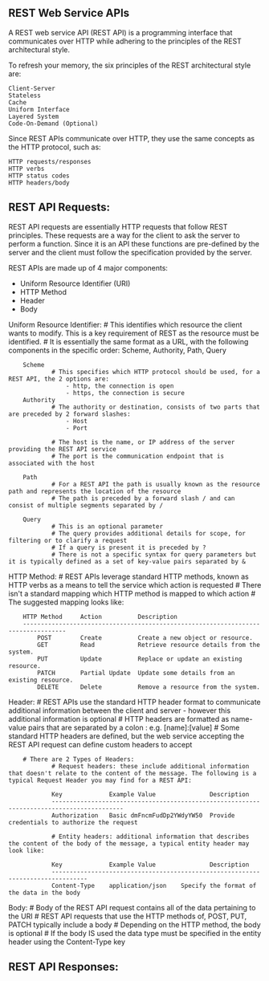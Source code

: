REST Web Service APIs
---------------------

A REST web service API (REST API) is a programming interface that communicates over HTTP while adhering to the principles of the REST architectural style.

To refresh your memory, the six principles of the REST architectural style are:

    Client-Server
    Stateless
    Cache
    Uniform Interface
    Layered System
    Code-On-Demand (Optional)

Since REST APIs communicate over HTTP, they use the same concepts as the HTTP protocol, such as:

    HTTP requests/responses
    HTTP verbs
    HTTP status codes
    HTTP headers/body

REST API Requests:
------------------
REST API requests are essentially HTTP requests that follow REST principles. These requests are a way for the client to ask the server to perform a function.
Since it is an API these functions are pre-defined by the server and the client must follow the specification provided by the server.

REST APIs are made up of 4 major components:
- Uniform Resource Identifier (URI)
- HTTP Method
- Header
- Body

Uniform Resource Identifier:
        # This identifies which resource the client wants to modify. This is a key requirement of REST as the resource must be identified.
        # It is essentially the same format as a URL, with the following components in the specific order: Scheme, Authority, Path, Query

        Scheme
                # This specifies which HTTP protocol should be used, for a REST API, the 2 options are:
                    - http, the connection is open
                    - https, the connection is secure
        Authority
                # The authority or destination, consists of two parts that are preceded by 2 forward slashes:
                    - Host
                    - Port

                # The host is the name, or IP address of the server providing the REST API service
                # The port is the communication endpoint that is associated with the host

        Path
                # For a REST API the path is usually known as the resource path and represents the location of the resource
                # The path is preceded by a forward slash / and can consist of multiple segments separated by /
        
        Query
                # This is an optional parameter
                # The query provides additional details for scope, for filtering or to clarify a request
                # If a query is present it is preceded by ?
                # There is not a specific syntax for query parameters but it is typically defined as a set of key-value pairs separated by &

HTTP Method:
        # REST APIs leverage standard HTTP methods, known as HTTP verbs as a means to tell the service which action is requested
        # There isn't a standard mapping which HTTP method is mapped to which action
        # The suggested mapping looks like:

        HTTP Method 	Action 	        Description
        ----------------------------------------------------------------------------------
            POST 	    Create 	        Create a new object or resource.
            GET 	    Read 	        Retrieve resource details from the system.
            PUT 	    Update 	        Replace or update an existing resource.
            PATCH 	    Partial Update 	Update some details from an existing resource.
            DELETE 	    Delete 	        Remove a resource from the system.

Header:
        # REST APIs use the standard HTTP header format to communicate additional information between the client and server - however this additional information is optional
        # HTTP headers are formatted as name-value pairs that are separated by a colon : e.g. [name]:[value]
        # Some standard HTTP headers are defined, but the web service accepting the REST API request can define custom headers to accept

        # There are 2 Types of Headers:
                # Request headers: these include additional information that doesn't relate to the content of the message. The following is a typical Request Header you may find for a REST API:

                Key 	        Example Value 	            Description
                ------------------------------------------------------------------------------------------
                Authorization 	Basic dmFncmFudDp2YWdyYW50 	Provide credentials to authorize the request

                # Entity headers: additional information that describes the content of the body of the message, a typical entity header may look like:

                Key 	        Example Value 	            Description
                --------------------------------------------------------------------------------
                Content-Type 	application/json 	Specify the format of the data in the body

Body:
        # Body of the REST API request contains all of the data pertaining to the URI
        # REST API requests that use the HTTP methods of, POST, PUT, PATCH typically include a body
        # Depending on the HTTP method, the body is optional
        # If the body IS used the data type must be specified in the entity header using the Content-Type key

REST API Responses:
-------------------